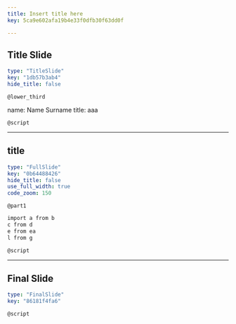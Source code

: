 ```yaml
---
title: Insert title here
key: 5ca9e602afa19b4e33f0dfb30f63dd0f

---
```

## Title Slide

```yaml
type: "TitleSlide"
key: "1db57b3ab4"
hide_title: false
```

`@lower_third`

name: Name Surname
title: aaa


`@script`



---
## title

```yaml
type: "FullSlide"
key: "0b64488426"
hide_title: false
use_full_width: true
code_zoom: 150
```

`@part1`
```r
import a from b
c from d
e from ea
l from g
```


`@script`



---
## Final Slide

```yaml
type: "FinalSlide"
key: "86181f4fa6"
```

`@script`



